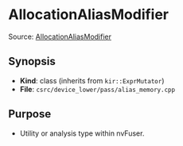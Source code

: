 # AllocationAliasModifier

Source: [AllocationAliasModifier](../../../csrc/device_lower/pass/alias_memory.cpp)

## Synopsis
- **Kind**: class (inherits from `kir::ExprMutator`)
- **File**: `csrc/device_lower/pass/alias_memory.cpp`

## Purpose
- Utility or analysis type within nvFuser.
